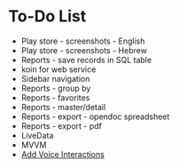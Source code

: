 To-Do List
====

* Play store - screenshots - English
* Play store - screenshots - Hebrew
* Reports - save records in SQL table
* koin for web service
* Sidebar navigation
* Reports - group by
* Reports - favorites
* Reports - master/detail
* Reports - export - opendoc spreadsheet
* Reports - export - pdf
* LiveData
* MVVM
* [Add Voice Interactions](https://codelabs.developers.google.com/codelabs/voice-interaction/index.html)
